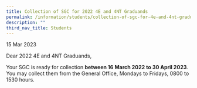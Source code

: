 ```yaml
---
title: Collection of SGC for 2022 4E and 4NT Graduands
permalink: /information/students/collection-of-sgc-for-4e-and-4nt-graduands/
description: ""
third_nav_title: Students
---
```


15 Mar 2023  

Dear 2022 4E and 4NT Graduands,

  

Your SGC is ready for collection **between 16 March 2022 to 30 April 2023**. You may collect them from the General Office, Mondays to Fridays, 0800 to 1530 hours.